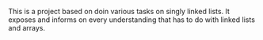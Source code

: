 This is a project based on doin various tasks on singly linked lists. It exposes and informs on every understanding that has to do with linked lists and arrays.
